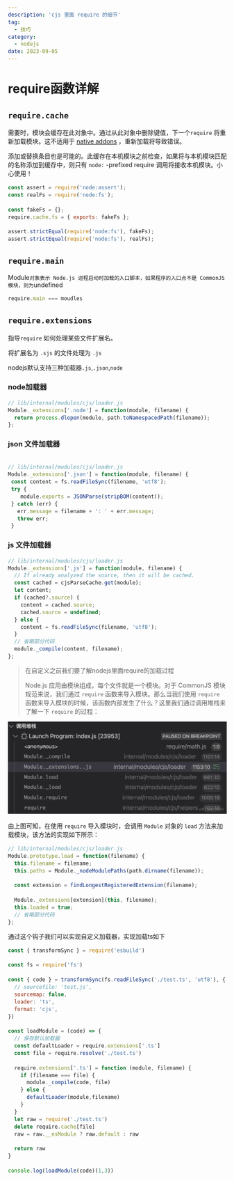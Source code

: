 ```yaml
---
description: 'cjs 里面 require 的细节'
tag:
  - 技巧
category:
  - nodejs
date: 2023-09-05
---
```


# require函数详解

## `require.cache`

需要时，模块会缓存在此对象中。通过从此对象中删除键值，下一个`require` 将重新加载模块。这不适用于 [native addons](https://nodejs.org/dist/latest-v18.x/docs/api/addons.html) ，重新加载将导致错误。

添加或替换条目也是可能的。此缓存在本机模块之前检查，如果将与本机模块匹配的名称添加到缓存中，则只有 `node:` -prefixed require 调用将接收本机模块。小心使用！

```js
const assert = require('node:assert');
const realFs = require('node:fs');

const fakeFs = {};
require.cache.fs = { exports: fakeFs };

assert.strictEqual(require('node:fs'), fakeFs);
assert.strictEqual(require('node:fs'), realFs);
```

## `require.main`

Module` 对象表示 Node.js 进程启动时加载的入口脚本，如果程序的入口点不是 CommonJS 模块，则为 `undefined

```js
require.main === moudles
```

## `require.extensions`

指导`require` 如何处理某些文件扩展名。

将扩展名为 `.sjs` 的文件处理为 `.js` 

nodejs默认支持三种加载器`.js`,`.json`,`node`

### node加载器

```js
// lib/internal/modules/cjs/loader.js
Module._extensions['.node'] = function(module, filename) {
  return process.dlopen(module, path.toNamespacedPath(filename));
};
```

### **json 文件加载器**

```js

// lib/internal/modules/cjs/loader.js
Module._extensions['.json'] = function(module, filename) {
 const content = fs.readFileSync(filename, 'utf8');
 try {
    module.exports = JSONParse(stripBOM(content));
 } catch (err) {
   err.message = filename + ': ' + err.message;
   throw err;
 }

```

### **js 文件加载器**

```javascript
// lib/internal/modules/cjs/loader.js
Module._extensions['.js'] = function(module, filename) {
  // If already analyzed the source, then it will be cached.
  const cached = cjsParseCache.get(module);
  let content;
  if (cached?.source) {
    content = cached.source;
    cached.source = undefined;
  } else {
    content = fs.readFileSync(filename, 'utf8');
  }
  // 省略部分代码
  module._compile(content, filename);
};
```

> 在自定义之前我们要了解nodejs里面require的加载过程
>
> Node.js 应用由模块组成，每个文件就是一个模块。对于 CommonJS 模块规范来说，我们通过 `require` 函数来导入模块。那么当我们使用 `require` 函数来导入模块的时候，该函数内部发生了什么？这里我们通过调用堆栈来了解一下 `require` 的过程：

![image-20230904221946836](../.vuepress/public/assets/posts/20230904/image-20230904221946836.png)

由上图可知，在使用 `require` 导入模块时，会调用 `Module` 对象的 `load` 方法来加载模块，该方法的实现如下所示：

```javascript
// lib/internal/modules/cjs/loader.js
Module.prototype.load = function(filename) {
  this.filename = filename;
  this.paths = Module._nodeModulePaths(path.dirname(filename));
 
  const extension = findLongestRegisteredExtension(filename);
 
  Module._extensions[extension](this, filename);
  this.loaded = true;
  // 省略部分代码
};
```

通过这个钩子我们可以实现自定义加载器，实现加载ts如下

```js
const { transformSync } = require('esbuild')

const fs = require('fs')

const { code } = transformSync(fs.readFileSync('./test.ts', 'utf8'), {
  // sourcefile: 'test.js',
  sourcemap: false,
  loader: 'ts',
  format: 'cjs',
})

const loadModule = (code) => {
  // 保存默认加载器
  const defaultLoader = require.extensions['.ts']
  const file = require.resolve('./test.ts')

  require.extensions['.ts'] = function (module, filename) {
    if (filename === file) {
      module._compile(code, file)
    } else {
      defaultLoader(module,filename)
    }
  }
  let raw = require('./test.ts')
  delete require.cache[file]
  raw = raw.__esModule ? raw.default : raw

  return raw
}

console.log(loadModule(code)(1,3))
```


